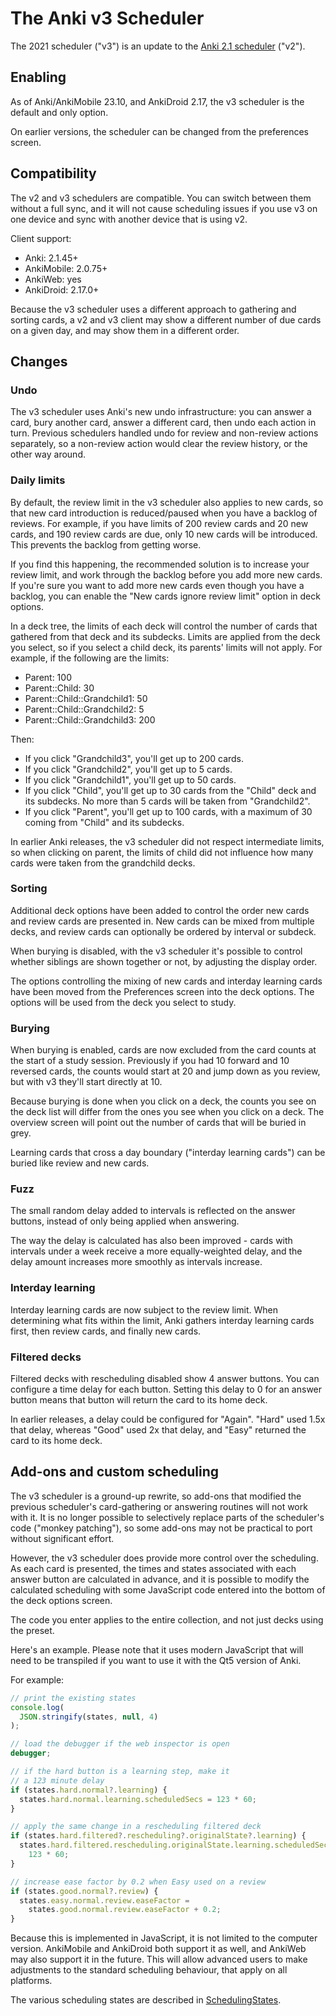 # The Anki v3 Scheduler

The 2021 scheduler ("v3") is an update to the [Anki 2.1
scheduler](./the-anki-2.1-scheduler.md) ("v2").

## Enabling

As of Anki/AnkiMobile 23.10, and AnkiDroid 2.17, the v3 scheduler is the default and only option.

On earlier versions, the scheduler can be changed from the preferences screen.

## Compatibility

The v2 and v3 schedulers are compatible. You can switch between them without
a full sync, and it will not cause scheduling issues if you use v3 on one
device and sync with another device that is using v2.

Client support:

- Anki: 2.1.45+
- AnkiMobile: 2.0.75+
- AnkiWeb: yes
- AnkiDroid: 2.17.0+

Because the v3 scheduler uses a different approach to gathering and sorting
cards, a v2 and v3 client may show a different number of due cards on a given
day, and may show them in a different order.

## Changes

### Undo

The v3 scheduler uses Anki's new undo infrastructure: you can answer a card,
bury another card, answer a different card, then undo each action in turn. Previous schedulers handled undo for review and non-review actions separately, so a non-review action
would clear the review history, or the other way around.

### Daily limits

By default, the review limit in the v3 scheduler also applies to new cards, so that new card introduction
is reduced/paused when you have a backlog of reviews. For example, if you have limits of
200 review cards and 20 new cards, and 190 review cards are due, only 10 new
cards will be introduced. This prevents the backlog from getting
worse.

If you find this happening, the recommended solution is to increase your review limit, and work through
the backlog before you add more new cards. If you're sure you want to add more new cards
even though you have a backlog, you can enable the "New cards ignore review limit" option
in deck options.

In a deck tree, the limits of each deck will control the number of cards that gathered from that deck
and its subdecks. Limits are applied from the deck you select, so if you select
a child deck, its parents' limits will not apply. For example, if the
following are the limits:

- Parent: 100
- Parent::Child: 30
- Parent::Child::Grandchild1: 50
- Parent::Child::Grandchild2: 5
- Parent::Child::Grandchild3: 200

Then:

- If you click "Grandchild3", you'll get up to 200 cards.
- If you click "Grandchild2", you'll get up to 5 cards.
- If you click "Grandchild1", you'll get up to 50 cards.
- If you click "Child", you'll get up to 30 cards from the "Child" deck and its
  subdecks. No more than 5 cards will be taken from "Grandchild2".
- If you click "Parent", you'll get up to 100 cards, with a maximum of 30
  coming from "Child" and its subdecks.

In earlier Anki releases, the v3 scheduler did not respect intermediate limits, so when clicking on parent, the limits of child did not influence how
many cards were taken from the grandchild decks.

### Sorting

Additional deck options have been added to control the order new cards and
review cards are presented in. New cards can be mixed from multiple decks, and
review cards can optionally be ordered by interval or subdeck.

When burying is disabled, with the v3 scheduler it's possible to control whether siblings are
shown together or not, by adjusting the display order.

The options controlling the mixing of new cards and interday learning cards have
been moved from the Preferences screen into the deck options. The options will
be used from the deck you select to study.

### Burying

When burying is enabled, cards are now excluded from the card counts at the start of
a study session. Previously if you had 10 forward and 10 reversed cards, the
counts would start at 20 and jump down as you review, but with v3 they'll start directly
at 10.

Because burying is done when you click on a deck, the counts you see on the deck
list will differ from the ones you see when you click on a deck. The overview screen
will point out the number of cards that will be buried in grey.

Learning cards that cross a day boundary ("interday learning cards") can be buried like review and new
cards.

### Fuzz

The small random delay added to intervals is reflected on the answer buttons,
instead of only being applied when answering.

The way the delay is calculated has also been improved - cards with intervals under
a week receive a more equally-weighted delay, and the delay amount increases more
smoothly as intervals increase.

### Interday learning

Interday learning cards are now subject to the review limit. When
determining what fits within the limit, Anki gathers interday learning cards
first, then review cards, and finally new cards.

### Filtered decks

Filtered decks with rescheduling disabled show 4 answer buttons. You can configure a time delay for each button. Setting this delay to 0 for an answer button means that button will return the card to its home deck.

In earlier releases, a delay could be configured for "Again". "Hard" used 1.5x that delay, whereas "Good" used 2x that delay, and "Easy" returned the card to its home deck.

## Add-ons and custom scheduling

The v3 scheduler is a ground-up rewrite, so add-ons that modified the previous scheduler's card-gathering or answering routines will not work with it. It is no
longer possible to selectively replace parts of the scheduler's code ("monkey
patching"), so some add-ons may not be practical to port without significant
effort.

However, the v3 scheduler does provide more control over the scheduling. As each
card is presented, the times and states associated with each answer button are
calculated in advance, and it is possible to modify the calculated scheduling
with some JavaScript code entered into the bottom of the deck options screen.

The code you enter applies to the entire collection, and not just decks using
the preset.

Here's an example. Please note that it uses modern JavaScript that will need
to be transpiled if you want to use it with the Qt5 version of Anki.

For example:

```javascript
// print the existing states
console.log(
  JSON.stringify(states, null, 4)
);

// load the debugger if the web inspector is open
debugger;

// if the hard button is a learning step, make it
// a 123 minute delay
if (states.hard.normal?.learning) {
  states.hard.normal.learning.scheduledSecs = 123 * 60;
}

// apply the same change in a rescheduling filtered deck
if (states.hard.filtered?.rescheduling?.originalState?.learning) {
  states.hard.filtered.rescheduling.originalState.learning.scheduledSecs =
    123 * 60;
}

// increase ease factor by 0.2 when Easy used on a review
if (states.good.normal?.review) {
  states.easy.normal.review.easeFactor =
    states.good.normal.review.easeFactor + 0.2;
}
```

Because this is implemented in JavaScript, it is not limited to the computer
version. AnkiMobile and AnkiDroid both support it as well, and AnkiWeb may also
support it in the future. This will allow advanced users to make 
adjustments to the standard scheduling behaviour, that apply on all platforms.

The various scheduling states are described in [SchedulingStates](https://github.com/ankitects/anki/blob/main/proto/anki/scheduler.proto).
